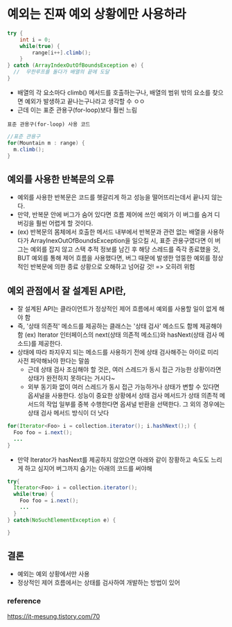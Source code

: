 # 예외는 진짜 예외 상황에만 사용하라

```java
try {
    int i = 0;
    while(true) {
    	range[i++].climb();
    }
} catch (ArrayIndexOutOfBoundsException e) {
  //  무한루프를 돌다가 배열의 끝에 도달
}
```
- 배열의 각 요소마다 climb() 메서드를 호출하는구나, 배열의 범위 밖의 요소를 찾으면 예외가 발생하고 끝나는구나라고 생각할 수 ㅇㅇ
- 근데 이는 표준 관용구(for-loop)보다 훨씬 느림

`표준 관용구(for-loop) 사용 코드`
```java
//표준 관용구
for(Mountain m : range) {
  m.climb();
}
```

## 예외를 사용한 반복문의 오류
- 예외를 사용한 반복문은 코드를 헷갈리게 하고 성능을 떨어뜨리는데서 끝나지 않는다.
- 만약, 반복문 안에 버그가 숨어 있다면 흐름 제어에 쓰인 예외가 이 버그를 숨겨 디버깅을 훨씬 어렵게 할 것이다.
- (ex) 반복문의 몸체에서 호출한 메서드 내부에서 반복문과 관련 없는 배열을 사용하다가 ArrayInexOutOfBoundsException을 일으킬 시,
표준 관용구였다면 이 버그는 예외를 잡지 않고 스택 추적 정보를 남긴 후 해당 스레드를 즉각 종료했을 것, 
BUT 예외를 통해 제어 흐름을 사용했다면, 버그 때문에 발생한 엉뚱한 예외를 정상적인 반복문에 의한 종료 상황으로 오해하고 넘어갈 것! 
=> 오히려 위험

##  예외 관점에서 잘 설계된 API란,
- 잘 설계된 API는 클라이언트가 정상적인 제어 흐름에서 예외를 사용할 일이 없게 해야 함
- 즉, '상태 의존적' 메소드를 제공하는 클래스는 '상태 검사' 메소드도 함께 제공해야 함
(ex) Iterator 인터페이스의 next(상태 의존적 메소드)와 hasNext(상태 검사 메소드)를 제공한다.
- 상태에 따라 좌지우지 되는 메소드를 사용하기 전에 상태 검사해주는 아이로 미리 사전 파악해놔야 한다는 말씀
   - 근데 상태 검사 조심해야 할 것은, 여러 스레드가 동시 접근 가능한 상황이라면 상태가 완전하지 못하다는 거시다~
   - 외부 동기화 없이 여러 스레드가 동시 접근 가능하거나 상태가 변할 수 있다면 옵셔널을 사용한다.
    성능이 중요한 상황에서 상태 검사 메서드가 상태 의존적 메서드의 작업 일부를 중복 수행한다면 옵셔널 반환을 선택한다.
    그 외의 경우에는 상태 검사 메서드 방식이 더 낫다

```java
for(Iterator<Foo> i = collection.iterator(); i.hashNext();) {
  Foo foo = i.next();
  ...
}
```

- 만약 Iterator가 hasNext를 제공하지 않았으면 아래와 같이 장황하고 속도도 느리게 하고 심지어 버그까지 숨기는 아래의 코드를 써야해

```java
try{
  Iterator<Foo> i = collection.iterator();
  while(true) {
    Foo foo = i.next();
    ...
  }
} catch(NoSuchElementException e) {

}
```

## 결론
- 예외는 예외 상황에서만 사용 
- 정상적인 제어 흐름에서는 상태를 검사하여 개발하는 방법이 있어

### reference 
https://it-mesung.tistory.com/70
